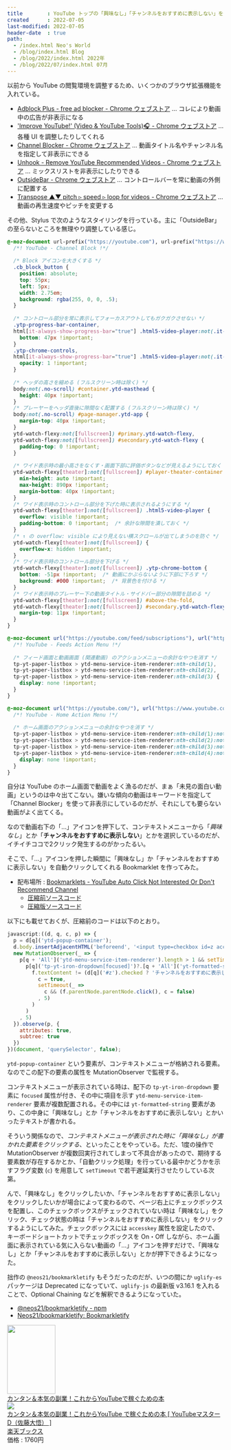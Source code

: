 ```yaml
---
title        : YouTube トップの「興味なし」「チャンネルをおすすめに表示しない」を爆速押下する Bookmarklet
created      : 2022-07-05
last-modified: 2022-07-05
header-date  : true
path:
  - /index.html Neo's World
  - /blog/index.html Blog
  - /blog/2022/index.html 2022年
  - /blog/2022/07/index.html 07月
---
```


以前から YouTube の閲覧環境を調整するため、いくつかのブラウザ拡張機能を入れている。

- [Adblock Plus - free ad blocker - Chrome ウェブストア](https://chrome.google.com/webstore/detail/adblock-plus-free-ad-bloc/cfhdojbkjhnklbpkdaibdccddilifddb) … コレにより動画中の広告が非表示になる
- ['Improve YouTube!' (Video & YouTube Tools)🎧 - Chrome ウェブストア](https://chrome.google.com/webstore/detail/improve-youtube-video-you/bnomihfieiccainjcjblhegjgglakjdd) … 各種 UI を調整したりしてくれる
- [Channel Blocker - Chrome ウェブストア](https://chrome.google.com/webstore/detail/channel-blocker/nfkmalbckemmklibjddenhnofgnfcdfp) … 動画タイトル名やチャンネル名を指定して非表示にできる
- [Unhook - Remove YouTube Recommended Videos - Chrome ウェブストア](https://chrome.google.com/webstore/detail/unhook-remove-youtube-rec/khncfooichmfjbepaaaebmommgaepoid) … ミックスリストを非表示にしたりできる
- [OutsideBar - Chrome ウェブストア](https://chrome.google.com/webstore/detail/outsidebar/bkbgfdeahjoonelgflchidgfppdldfhc?hl) … コントロールバーを常に動画の外側に配置する
- [Transpose ▲▼ pitch ▹ speed ▹ loop for videos - Chrome ウェブストア](https://chrome.google.com/webstore/detail/transpose-%E2%96%B2%E2%96%BC-pitch-%E2%96%B9-spee/ioimlbgefgadofblnajllknopjboejda) … 動画の再生速度やピッチを変更する

その他、Stylus で次のようなスタイリングを行っている。主に「OutsideBar」の至らないところを無理やり調整している感じ。

```css
@-moz-document url-prefix("https://youtube.com"), url-prefix("https://www.youtube.com") {
  /*! YouTube - Channel Block !*/
  
  /* Block アイコンを大きくする */
  .cb_block_button {
    position: absolute;
    top: 55px;
    left: 5px;
    width: 2.75em;
    background: rgba(255, 0, 0, .5);
  }
  
  /* コントロール部分を常に表示してフォーカスアウトしてもガクガクさせない */
  .ytp-progress-bar-container,
  html[it-always-show-progress-bar="true"] .html5-video-player:not(.it-mini-player).ytp-autohide .ytp-chrome-bottom .ytp-progress-bar-container {
    bottom: 47px !important;
  }
  .ytp-chrome-controls,
  html[it-always-show-progress-bar="true"] .html5-video-player:not(.it-mini-player).ytp-autohide .ytp-chrome-bottom .ytp-chrome-controls {
    opacity: 1 !important;
  }
  
  /* ヘッダの高さを縮める (フルスクリーン時は除く) */
  body:not(.no-scroll) #container.ytd-masthead {
    height: 40px !important;
  }
  /* プレーヤーをヘッダ直後に隙間なく配置する (フルスクリーン時は除く) */
  body:not(.no-scroll) #page-manager.ytd-app {
    margin-top: 40px !important;
  }
  ytd-watch-flexy:not([fullscreen]) #primary.ytd-watch-flexy,
  ytd-watch-flexy:not([fullscreen]) #secondary.ytd-watch-flexy {
    padding-top: 0 !important;
  }
  
  /* ワイド表示時の最小高さをなくす・画面下部に評価ボタンなどが見えるようにしておく */
  ytd-watch-flexy[theater]:not([fullscreen]) #player-theater-container.ytd-watch-flexy {  /* ytd-watch-flexy[fullscreen] #player-theater-container.ytd-watch-flexy */
    min-height: auto !important;
    max-height: 890px !important;
    margin-bottom: 40px !important;
  }
  /* ワイド表示時のコントロール部分を下げた時に表示されるようにする */
  ytd-watch-flexy[theater]:not([fullscreen]) .html5-video-player {
    overflow: visible !important;
    padding-bottom: 0 !important;  /* 余計な隙間を潰しておく */
  }
  /* ↑ の overflow: visible により見えない横スクロールが出てしまうのを防ぐ */
  ytd-watch-flexy[theater]:not([fullscreen]) {
    overflow-x: hidden !important;
  }
  /* ワイド表示時のコントロール部分を下げる */
  ytd-watch-flexy[theater]:not([fullscreen]) .ytp-chrome-bottom {
    bottom: -51px !important;  /* 動画にかぶらないように下部に下ろす */
    background: #000 !important;  /* 背景色を付ける */
  }
  /* ワイド表示時のプレーヤー下の動画タイトル・サイドバー部分の隙間を詰める */
  ytd-watch-flexy[theater]:not([fullscreen]) #above-the-fold,
  ytd-watch-flexy[theater]:not([fullscreen]) #secondary.ytd-watch-flexy {
    margin-top: 11px !important;
  }
}

@-moz-document url("https://youtube.com/feed/subscriptions"), url("https://www.youtube.com/feed/subscriptions"), url-prefix("https://youtube.com/watch"), url-prefix("https://www.youtube.com/watch") {
  /*! YouTube - Feeds Action Menu !*/
  
  /* フィード画面と動画画面 (関連動画) のアクションメニューの余計なやつを消す */
  tp-yt-paper-listbox > ytd-menu-service-item-renderer:nth-child(1),
  tp-yt-paper-listbox > ytd-menu-service-item-renderer:nth-child(2),
  tp-yt-paper-listbox > ytd-menu-service-item-renderer:nth-child(3) {
    display: none !important;
  }
}

@-moz-document url("https://youtube.com/"), url("https://www.youtube.com/") {
  /*! YouTube - Home Action Menu !*/
  
  /* ホーム画面のアクションメニューの余計なやつを消す */
  tp-yt-paper-listbox > ytd-menu-service-item-renderer:nth-child(1):not(:last-child),  /* ミックスリストの場合は表示できるようにする */
  tp-yt-paper-listbox > ytd-menu-service-item-renderer:nth-child(2):not(:last-child),
  tp-yt-paper-listbox > ytd-menu-service-item-renderer:nth-child(3):not(:last-child),
  tp-yt-paper-listbox > ytd-menu-service-item-renderer:nth-child(4):not(:last-child) {
    display: none !important;
  }
}
```

自分は YouTube のホーム画面で動画をよく漁るのだが、まぁ「未見の面白い動画」というのは中々出てこない。嫌いな傾向の動画はキーワードを指定して「Channel Blocker」を使って非表示にしているのだが、それにしても要らない動画がよく出てくる。

なので動画右下の「…」アイコンを押下して、コンテキストメニューから「*興味なし*」とか「**チャンネルをおすすめに表示しない**」とかを選択しているのだが、イチイチココで2クリック発生するのがかったるい。

そこで、「…」アイコンを押した瞬間に「興味なし」か「チャンネルをおすすめに表示しない」を自動クリックしてくれる Bookmarklet を作ってみた。

- 配布場所 : [Bookmarklets - YouTube Auto Click Not Interested Or Don't Recommend Channel](https://neos21.github.io/bookmarklets/#youtube-auto-click-not-interested-or-dont-recommend-channel)
  - [圧縮前ソースコード](https://neos21.github.io/bookmarklets/src/youtube-auto-click-not-interested-or-dont-recommend-channel.js)
  - [圧縮版ソースコード](https://neos21.github.io/bookmarklets/dist/youtube-auto-click-not-interested-or-dont-recommend-channel.js)

以下にも載せておくが、圧縮前のコードは以下のとおり。

```javascript
javascript:((d, q, c, p) => {
  p = d[q]('ytd-popup-container');
  d.body.insertAdjacentHTML('beforeend', '<input type=checkbox id=z accesskey=z style=position:absolute;top:0;right:0;z-index:9999>');
  new MutationObserver(_ => {
    p[q + 'All']('ytd-menu-service-item-renderer').length > 1 && setTimeout(_ =>
      p[q]('tp-yt-iron-dropdown[focused]')?.[q + 'All']('yt-formatted-string').forEach(f =>
        f.textContent != (d[q]('#z').checked ? 'チャンネルをおすすめに表示しない' : '興味なし') || c || (
          c = true,
          setTimeout(_ =>
            c && (f.parentNode.parentNode.click(), c = false)
          , 5)
        )
      )
    , 5)
  }).observe(p, {
    attributes: true,
    subtree: true
  })
})(document, 'querySelector', false);
```

`ytd-popup-container` という要素が、コンテキストメニューが格納される要素。なのでこの配下の要素の属性を MutationObserver で監視する。

コンテキストメニューが表示されている時は、配下の `tp-yt-iron-dropdown` 要素に `focused` 属性が付き、その中に項目を示す `ytd-menu-service-item-renderer` 要素が複数配置される。その中には `yt-formatted-string` 要素があり、この中身に「興味なし」とか「チャンネルをおすすめに表示しない」とかいったテキストが書かれる。

そういう関係なので、*コンテキストメニューが表示された時に「興味なし」が書かれた要素をクリックする*、といったことをやっている。ただ、1度の操作で MutationObserver が複数回実行されてしまって不具合があったので、期待する要素数が存在するかとか、「自動クリック処理」を行っている最中かどうかを示すフラグ変数 (`c`) を用意して `setTimeout` で若干遅延実行させたりしている次第。

んで、「興味なし」をクリックしたいか、「チャンネルをおすすめに表示しない」をクリックしたいかが場合によって変わるので、ページ右上にチェックボックスを配置し、このチェックボックスがチェックされていない時は「興味なし」をクリック、チェック状態の時は「チャンネルをおすすめに表示しない」をクリックするようにしてみた。チェックボックスには `accesskey` 属性を設定したので、キーボードショートカットでチェックボックスを On・Off しながら、ホーム画面に表示されている気に入らない動画の「…」アイコンを押すだけで、「興味なし」とか「チャンネルをおすすめに表示しない」とかが押下できるようになった。

拙作の `@neos21/bookmarkletify` もそうだったのだが、いつの間にか `uglify-es` パッケージは Deprecated になっていて、`uglify-js` の最新版 v3.16.1 を入れることで、Optional Chaining などを解釈できるようになっていた。

- [@neos21/bookmarkletify - npm](https://www.npmjs.com/package/@neos21/bookmarkletify)
- [Neos21/bookmarkletify: Bookmarkletify](https://github.com/Neos21/bookmarkletify)

<div class="ad-amazon">
  <div class="ad-amazon-image">
    <a href="https://www.amazon.co.jp/dp/B09FLJZKM6?tag=neos21-22&amp;linkCode=osi&amp;th=1&amp;psc=1">
      <img src="https://m.media-amazon.com/images/I/51pkQ8ARYEL._SL160_.jpg" width="112" height="160">
    </a>
  </div>
  <div class="ad-amazon-info">
    <div class="ad-amazon-title">
      <a href="https://www.amazon.co.jp/dp/B09FLJZKM6?tag=neos21-22&amp;linkCode=osi&amp;th=1&amp;psc=1">カンタン＆本気の副業！これからYouTubeで稼ぐための本</a>
    </div>
  </div>
</div>

<div class="ad-rakuten">
  <div class="ad-rakuten-image">
    <a href="https://hb.afl.rakuten.co.jp/hgc/g00q0722.waxyc9ff.g00q0722.waxyd017/?pc=https%3A%2F%2Fitem.rakuten.co.jp%2Fbook%2F16808172%2F&amp;m=http%3A%2F%2Fm.rakuten.co.jp%2Fbook%2Fi%2F20408041%2F">
      <img src="https://thumbnail.image.rakuten.co.jp/@0_mall/book/cabinet/3200/9784802613200_1_2.jpg?_ex=128x128">
    </a>
  </div>
  <div class="ad-rakuten-info">
    <div class="ad-rakuten-title">
      <a href="https://hb.afl.rakuten.co.jp/hgc/g00q0722.waxyc9ff.g00q0722.waxyd017/?pc=https%3A%2F%2Fitem.rakuten.co.jp%2Fbook%2F16808172%2F&amp;m=http%3A%2F%2Fm.rakuten.co.jp%2Fbook%2Fi%2F20408041%2F">カンタン＆本気の副業！これからYouTube で稼ぐための本 [ YouTubeマスターD（佐藤大悟） ]</a>
    </div>
    <div class="ad-rakuten-shop">
      <a href="https://hb.afl.rakuten.co.jp/hgc/g00q0722.waxyc9ff.g00q0722.waxyd017/?pc=https%3A%2F%2Fwww.rakuten.co.jp%2Fbook%2F&amp;m=http%3A%2F%2Fm.rakuten.co.jp%2Fbook%2F">楽天ブックス</a>
    </div>
    <div class="ad-rakuten-price">価格 : 1760円</div>
  </div>
</div>
